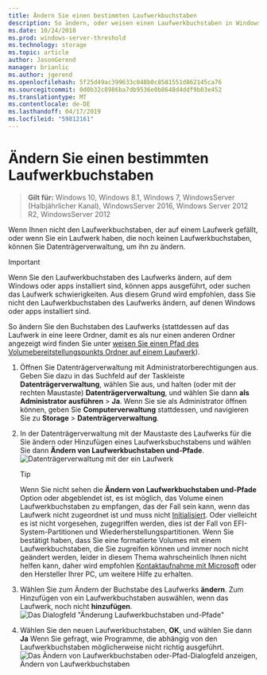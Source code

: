 ```yaml
---
title: Ändern Sie einen bestimmten Laufwerkbuchstaben
description: So ändern, oder weisen einen Laufwerkbuchstaben in Windows, indem Sie mit der Datenträgerverwaltung.
ms.date: 10/24/2018
ms.prod: windows-server-threshold
ms.technology: storage
ms.topic: article
author: JasonGerend
manager: brianlic
ms.author: jgerend
ms.openlocfilehash: 5f25d49ac399633c048b0c8581551d862145ca76
ms.sourcegitcommit: 0d0b32c8986ba7db9536e0b8648d4ddf9b03e452
ms.translationtype: MT
ms.contentlocale: de-DE
ms.lasthandoff: 04/17/2019
ms.locfileid: "59812161"
---
```

# <a name="change-a-drive-letter"></a>Ändern Sie einen bestimmten Laufwerkbuchstaben

> **Gilt für:** Windows 10, Windows 8.1, Windows 7, WindowsServer (Halbjährlicher Kanal), WindowsServer 2016, Windows Server 2012 R2, WindowsServer 2012

Wenn Ihnen nicht den Laufwerkbuchstaben, der auf einem Laufwerk gefällt, oder wenn Sie ein Laufwerk haben, die noch keinen Laufwerkbuchstaben, können Sie Datenträgerverwaltung, um ihn zu ändern.

> [!IMPORTANT]
> Wenn Sie den Laufwerkbuchstaben des Laufwerks ändern, auf dem Windows oder apps installiert sind, können apps ausgeführt, oder suchen das Laufwerk schwierigkeiten. Aus diesem Grund wird empfohlen, dass Sie nicht den Laufwerkbuchstaben des Laufwerks ändern, auf denen Windows oder apps installiert sind.

So ändern Sie den Buchstaben des Laufwerks (stattdessen auf das Laufwerk in eine leere Ordner, damit es als nur einen anderen Ordner angezeigt wird finden Sie unter [weisen Sie einen Pfad des Volumebereitstellungspunkts Ordner auf einem Laufwerk](assign-a-mount-point-folder-path-to-a-drive.md)).

1. Öffnen Sie Datenträgerverwaltung mit Administratorberechtigungen aus. <br>Geben Sie dazu in das Suchfeld auf der Taskleiste **Datenträgerverwaltung**, wählen Sie aus, und halten (oder mit der rechten Maustaste) **Datenträgerverwaltung**, und wählen Sie dann **als Administrator ausführen**  >  **Ja**. Wenn Sie sie als Administrator öffnen können, geben Sie **Computerverwaltung** stattdessen, und navigieren Sie zu **Storage** > **Datenträgerverwaltung**.
1. In der Datenträgerverwaltung mit der Maustaste des Laufwerks für die Sie ändern oder Hinzufügen eines Laufwerksbuchstabens und wählen Sie dann **Ändern von Laufwerkbuchstaben und-Pfade**.<br>
![Datenträgerverwaltung mit der ein Laufwerk](media/change-drive-letter.png)
    > [!TIP]
    > Wenn Sie nicht sehen die **Ändern von Laufwerkbuchstaben und-Pfade** Option oder abgeblendet ist, es ist möglich, das Volume einen Laufwerkbuchstaben zu empfangen, das der Fall sein kann, wenn das Laufwerk nicht zugeordnet ist und muss nicht [Initialisiert](initialize-new-disks.md). Oder vielleicht es ist nicht vorgesehen, zugegriffen werden, dies ist der Fall von EFI-System-Partitionen und Wiederherstellungspartitionen. Wenn Sie bestätigt haben, dass Sie eine formatierte Volumes mit einem Laufwerkbuchstaben, die Sie zugreifen können und immer noch nicht geändert werden, leider in diesem Thema wahrscheinlich Ihnen nicht helfen kann, daher wird empfohlen [Kontaktaufnahme mit Microsoft](https://support.microsoft.com/contactus/) oder den Hersteller Ihrer PC, um weitere Hilfe zu erhalten.

1. Wählen Sie zum Ändern der Buchstabe des Laufwerks **ändern**. Zum Hinzufügen von ein Laufwerkbuchstaben auswählen, wenn das Laufwerk, noch nicht **hinzufügen**.<br>![Das Dialogfeld "Änderung Laufwerkbuchstaben und-Pfade"](media/change-drive-letter2.png)
3. Wählen Sie den neuen Laufwerkbuchstaben, **OK**, und wählen Sie dann **Ja** Wenn Sie gefragt, wie Programme, die abhängig von den Laufwerkbuchstaben möglicherweise nicht richtig ausgeführt.<br>![Das Ändern von Laufwerkbuchstaben oder-Pfad-Dialogfeld anzeigen, Ändern von Laufwerkbuchstaben](media/change-drive-letter3.png)